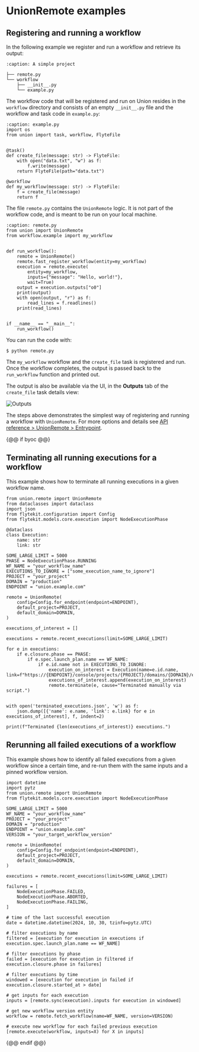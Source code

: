 # UnionRemote examples

## Registering and running a workflow

In the following example we register and run a workflow and retrieve its output:

```{code-block} shell
:caption: A simple project

├── remote.py
└── workflow
    ├── __init__.py
    └── example.py
```

The workflow code that will be registered and run on Union resides in the `workflow` directory and consists of an empty `__init__.py` file and the workflow and task code in `example.py`:

```{code-block} python
:caption: example.py
import os
from union import task, workflow, FlyteFile


@task()
def create_file(message: str) -> FlyteFile:
    with open("data.txt", "w") as f:
        f.write(message)
    return FlyteFile(path="data.txt")

@workflow
def my_workflow(message: str) -> FlyteFile:
    f = create_file(message)
    return f
```

The file `remote.py` contains the `UnionRemote` logic. It is not part of the workflow code, and is meant to be run on your local machine.

```{code-block} python
:caption: remote.py
from union import UnionRemote
from workflow.example import my_workflow


def run_workflow():
    remote = UnionRemote()
    remote.fast_register_workflow(entity=my_workflow)
    execution = remote.execute(
        entity=my_workflow,
        inputs={"message": "Hello, world!"},
        wait=True)
    output = execution.outputs["o0"]
    print(output)
    with open(output, "r") as f:
        read_lines = f.readlines()
    print(read_lines)


if __name__ == "__main__":
    run_workflow()
```

You can run the code with:

```{code-block} shell
$ python remote.py
```

The `my_workflow` workflow and the `create_file` task is registered and run.
Once the workflow completes, the output is passed back to the `run_workflow` function and printed out.

The output is also be available via the UI, in the **Outputs** tab of the `create_file` task details view:

![Outputs](/_static/images/user-guide/development-cycle/union-remote/outputs.png)

The steps above demonstrates the simplest way of registering and running a workflow with `UnionRemote`.
For more options and details see [API reference > UnionRemote > Entrypoint](../../../api-reference/union-remote/entrypoint.md).

{@@ if byoc @@}

## Terminating all running executions for a workflow

This example shows how to terminate all running executions in a given workflow name.

```{code-block} python
from union.remote import UnionRemote
from dataclasses import dataclass
import json
from flytekit.configuration import Config
from flytekit.models.core.execution import NodeExecutionPhase

@dataclass
class Execution:
    name: str
    link: str

SOME_LARGE_LIMIT = 5000
PHASE = NodeExecutionPhase.RUNNING
WF_NAME = "your_workflow_name"
EXECUTIONS_TO_IGNORE = ["some_execution_name_to_ignore"]
PROJECT = "your_project"
DOMAIN = "production"
ENDPOINT = "union.example.com"

remote = UnionRemote(
    config=Config.for_endpoint(endpoint=ENDPOINT),
    default_project=PROJECT,
    default_domain=DOMAIN,
)

executions_of_interest = []

executions = remote.recent_executions(limit=SOME_LARGE_LIMIT)

for e in executions:
    if e.closure.phase == PHASE:
        if e.spec.launch_plan.name == WF_NAME:
            if e.id.name not in EXECUTIONS_TO_IGNORE:
                execution_on_interest = Execution(name=e.id.name, link=f"https://{ENDPOINT}/console/projects/{PROJECT}/domains/{DOMAIN}/executions/{e.id.name}")
                executions_of_interest.append(execution_on_interest)
                remote.terminate(e, cause="Terminated manually via script.")


with open('terminated_executions.json', 'w') as f:
    json.dump([{'name': e.name, 'link': e.link} for e in executions_of_interest], f, indent=2)

print(f"Terminated {len(executions_of_interest)} executions.")
```

## Rerunning all failed executions of a workflow

This example shows how to identify all failed executions from a given workflow since a certain time, and re-run them with the same inputs and a pinned workflow version.

```{code-block} python
import datetime
import pytz
from union.remote import UnionRemote
from flytekit.models.core.execution import NodeExecutionPhase

SOME_LARGE_LIMIT = 5000
WF_NAME = "your_workflow_name"
PROJECT = "your_project"
DOMAIN = "production"
ENDPOINT = "union.example.com"
VERSION = "your_target_workflow_version"

remote = UnionRemote(
    config=Config.for_endpoint(endpoint=ENDPOINT),
    default_project=PROJECT,
    default_domain=DOMAIN,
)

executions = remote.recent_executions(limit=SOME_LARGE_LIMIT)

failures = [
    NodeExecutionPhase.FAILED,
    NodeExecutionPhase.ABORTED,
    NodeExecutionPhase.FAILING,
]

# time of the last successful execution
date = datetime.datetime(2024, 10, 30, tzinfo=pytz.UTC)

# filter executions by name
filtered = [execution for execution in executions if execution.spec.launch_plan.name == WF_NAME]

# filter executions by phase
failed = [execution for execution in filtered if execution.closure.phase in failures]

# filter executions by time
windowed = [execution for execution in failed if execution.closure.started_at > date]

# get inputs for each execution
inputs = [remote.sync(execution).inputs for execution in windowed]

# get new workflow version entity
workflow = remote.fetch_workflow(name=WF_NAME, version=VERSION)

# execute new workflow for each failed previous execution
[remote.execute(workflow, inputs=X) for X in inputs]
```

{@@ endif @@}